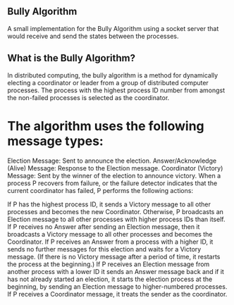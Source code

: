 ## Bully Algorithm
A small implementation for the Bully Algorithm using a socket server that would receive and send the states between the processes.

## What is the Bully Algorithm?

In distributed computing, the bully algorithm is a method for dynamically electing a coordinator or leader from a group of distributed computer processes. The process with the highest process ID number from amongst the non-failed processes is selected as the coordinator.

# The algorithm uses the following message types:

Election Message: Sent to announce the election.
Answer/Acknowledge (Alive) Message: Response to the Election message.
Coordinator (Victory) Message: Sent by the winner of the election to announce victory.
When a process P recovers from failure, or the failure detector indicates that the current coordinator has failed, P performs the following actions:

If P has the highest process ID, it sends a Victory message to all other processes and becomes the new Coordinator. Otherwise, P broadcasts an Election message to all other processes with higher process IDs than itself.
If P receives no Answer after sending an Election message, then it broadcasts a Victory message to all other processes and becomes the Coordinator.
If P receives an Answer from a process with a higher ID, it sends no further messages for this election and waits for a Victory message. (If there is no Victory message after a period of time, it restarts the process at the beginning.)
If P receives an Election message from another process with a lower ID it sends an Answer message back and if it has not already started an election, it starts the election process at the beginning, by sending an Election message to higher-numbered processes.
If P receives a Coordinator message, it treats the sender as the coordinator.
